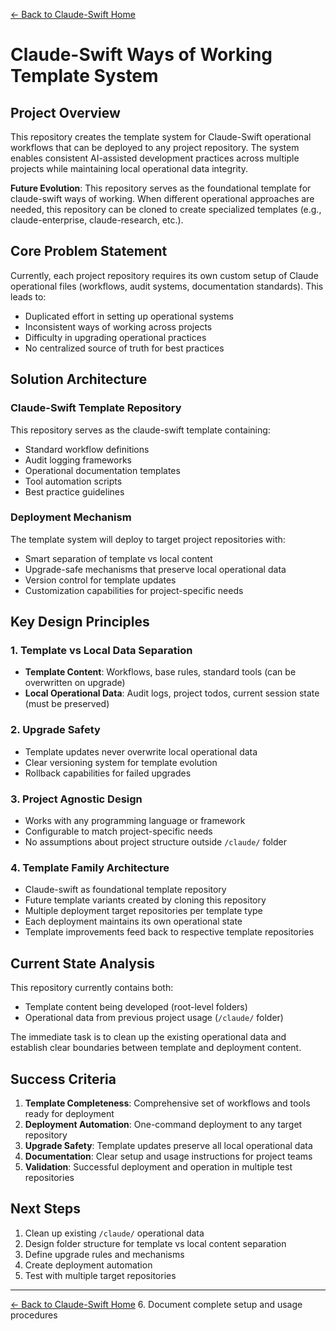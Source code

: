 [← Back to Claude-Swift Home](../../README.md)

# Claude-Swift Ways of Working Template System

## Project Overview

This repository creates the template system for Claude-Swift operational workflows that can be deployed to any project repository. The system enables consistent AI-assisted development practices across multiple projects while maintaining local operational data integrity.

**Future Evolution**: This repository serves as the foundational template for claude-swift ways of working. When different operational approaches are needed, this repository can be cloned to create specialized templates (e.g., claude-enterprise, claude-research, etc.).

## Core Problem Statement

Currently, each project repository requires its own custom setup of Claude operational files (workflows, audit systems, documentation standards). This leads to:
- Duplicated effort in setting up operational systems
- Inconsistent ways of working across projects  
- Difficulty in upgrading operational practices
- No centralized source of truth for best practices

## Solution Architecture

### Claude-Swift Template Repository
This repository serves as the claude-swift template containing:
- Standard workflow definitions
- Audit logging frameworks
- Operational documentation templates
- Tool automation scripts
- Best practice guidelines

### Deployment Mechanism
The template system will deploy to target project repositories with:
- Smart separation of template vs local content
- Upgrade-safe mechanisms that preserve local operational data
- Version control for template updates
- Customization capabilities for project-specific needs

## Key Design Principles

### 1. Template vs Local Data Separation
- **Template Content**: Workflows, base rules, standard tools (can be overwritten on upgrade)
- **Local Operational Data**: Audit logs, project todos, current session state (must be preserved)

### 2. Upgrade Safety
- Template updates never overwrite local operational data
- Clear versioning system for template evolution
- Rollback capabilities for failed upgrades

### 3. Project Agnostic Design
- Works with any programming language or framework
- Configurable to match project-specific needs
- No assumptions about project structure outside `/claude/` folder

### 4. Template Family Architecture
- Claude-swift as foundational template repository
- Future template variants created by cloning this repository
- Multiple deployment target repositories per template type
- Each deployment maintains its own operational state
- Template improvements feed back to respective template repositories

## Current State Analysis

This repository currently contains both:
- Template content being developed (root-level folders)
- Operational data from previous project usage (`/claude/` folder)

The immediate task is to clean up the existing operational data and establish clear boundaries between template and deployment content.

## Success Criteria

1. **Template Completeness**: Comprehensive set of workflows and tools ready for deployment
2. **Deployment Automation**: One-command deployment to any target repository
3. **Upgrade Safety**: Template updates preserve all local operational data
4. **Documentation**: Clear setup and usage instructions for project teams
5. **Validation**: Successful deployment and operation in multiple test repositories

## Next Steps

1. Clean up existing `/claude/` operational data
2. Design folder structure for template vs local content separation
3. Define upgrade rules and mechanisms
4. Create deployment automation
5. Test with multiple target repositories

---

[← Back to Claude-Swift Home](../../README.md)
6. Document complete setup and usage procedures